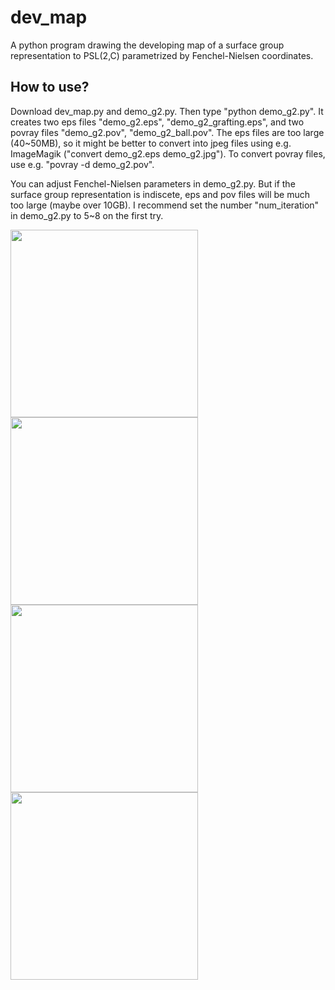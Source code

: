 # dev_map
A python program drawing the developing map of a surface group representation to PSL(2,C) parametrized by Fenchel-Nielsen coordinates.

## How to use?
Download dev_map.py and demo_g2.py. Then type "python demo_g2.py". It creates two eps files "demo_g2.eps", "demo_g2_grafting.eps", and two povray files "demo_g2.pov", "demo_g2_ball.pov".
The eps files are too large (40~50MB), so it might be better to convert into jpeg files using e.g. ImageMagik ("convert demo_g2.eps demo_g2.jpg"). 
To convert povray files, use e.g. "povray -d demo_g2.pov".

You can adjust Fenchel-Nielsen parameters in demo_g2.py. But if the surface group representation is indiscete, eps and pov files will be much too large (maybe over 10GB). I recommend set the number "num_iteration" in demo_g2.py to 5~8 on the first try.

<img src="https://user-images.githubusercontent.com/38853563/190839133-251e1628-c3cf-4aba-9157-6da953625e95.jpg" width="300px"> <img src="https://user-images.githubusercontent.com/38853563/190839139-73ee89ab-5039-400f-b9c3-3fad3ce9a02c.jpg" width="300px"> <img src="https://user-images.githubusercontent.com/38853563/190839141-3a145403-e1d0-4529-8a3a-6bd0844fe712.png" width="300px"> <img src="https://user-images.githubusercontent.com/38853563/190839144-b53962f1-930e-4f91-823a-b236f0699487.png" width="300px">
